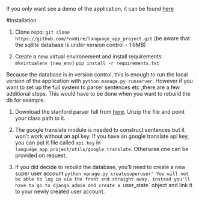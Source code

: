 If you only want see a demo of the application, it can be found [here](sdmiller.pythonanywhere.com)
 
#Installation

1. Clone repo:
    `git clone https://github.com/FoxWire/language_app_project.git`
    (be aware that the sqllite database is under version control - 1.6MB)

2. Create a new virtual environement and install requirements:
    `mkvirtualenv [new_env]`
    `pip install -r requirements.txt`

Because the database is in version control, this is enough to run the local version of the application with `python manage.py runserver`. 
However if you want to set up the full system to parser sentences etc ,there are a few additional steps. This would have to be done when you want to rebuild the 
db for example.

1. Download the stanford parser full from [here](https://nlp.stanford.edu/software/lex-parser.shtml).
    Unzip the file and point your class path to it.


2. The google translate module is needed to construct sentences but it won't work without an api key. If you have an google translate api key,
you can put it file called `api.key` in `language_app_project/utils/google_translate`. Otherwise one can be provided on request.


3. If you did decide to rebuild the database, you'll need to create a new super user account
    `python manage.py createsuperuser'
    You will not be able to log in via the front end straight away, instead you'll have to go to django admin and create a `user_state` object
    and link it to your newly created user account.





